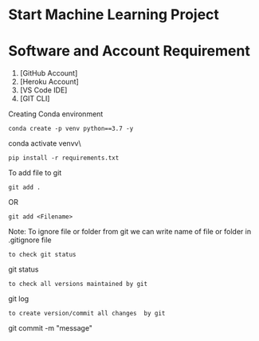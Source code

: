 # Start Machine Learning Project
# Software and Account Requirement

1. [GitHub Account]
2. [Heroku Account]
3. [VS Code IDE]
4. [GIT CLI]




Creating Conda environment
```
conda create -p venv python==3.7 -y
```
conda activate venvv\
```
pip install -r requirements.txt
```
To add file to git
```
git add .
```
OR
```
git add <Filename>
```
Note: To  ignore file or folder from git we can write name of file or folder in .gitignore file 
```
to check git status
```
git status
```
to check all versions maintained by git
```
git log
```
to create version/commit all changes  by git
```
git commit -m "message"
```